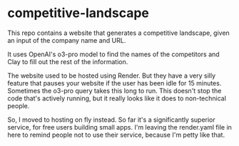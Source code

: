 # competitive-landscape

This repo contains a website that generates a competitive landscape, given an input of the company name and URL.

It uses OpenAI's o3-pro model to find the names of the competitors and Clay to fill out the rest of the information.

The website used to be hosted using Render. But they have a very silly feature that pauses your website if the user has been idle for 15 minutes. Sometimes the o3-pro query takes this long to run. This doesn't stop the code that's actively running, but it really looks like it does to non-technical people.

So, I moved to hosting on fly instead. So far it's a significantly superior service, for free users building small apps. I'm leaving the render.yaml file in here to remind people not to use their service, because I'm petty like that.
